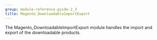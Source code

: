 ```yaml
---
group: module-reference-guide-2_3
title: Magento_DownloadableImportExport
---
```


The Magento_DownloadableImportExport module handles the import and export of the downloadable products.


